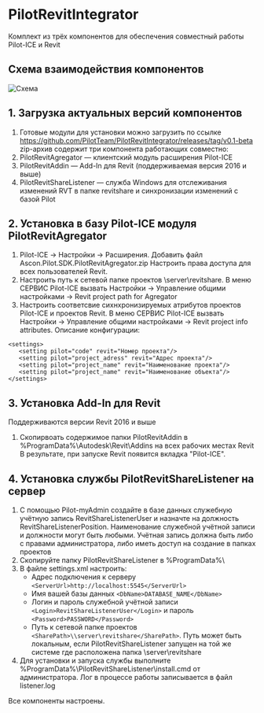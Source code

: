 # PilotRevitIntegrator
Комплект из трёх компонентов для обеспечения совместный работы Pilot-ICE и Revit

## Схема взаимодействия компонентов
![Схема](https://github.com/PilotTeam/PilotRevitIntegrator/blob/master/scheme.png)
## 1. Загрузка актуальных версий компонентов
1. Готовые модули для установки можно загрузить по ссылке https://github.com/PilotTeam/PilotRevitIntegrator/releases/tag/v0.1-beta
zip-архив содержит три компонента работающих совместно:
1. PilotRevitAgregator — клиентский модуль расширения Pilot-ICE
1. PilotRevitAddin — Add-In для Revit (поддерживаемая версия 2016 и выше)
1. PilotRevitShareListener — служба Windows для отслеживания изменений RVT в папке revitshare и синхронизации изменений с базой Pilot
## 2. Установка в базу Pilot-ICE модуля PilotRevitAgregator
1. Pilot-ICE → Настройки → Расширения. Добавить файл Ascon.Pilot.SDK.PilotRevitAgregator.zip Настроить права доступа для всех пользователей Revit.
1. Настроить путь к сетевой папке проектов \\server\revitshare. В меню СЕРВИС Pilot-ICE вызвать Настройки → Управление общими настройками → Revit project path for Agregator
1. Настроить соответсвие сихнхронизируемых атрибутов проектов Pilot-ICE и проектов Revit. В меню СЕРВИС Pilot-ICE вызвать Настройки → Управление общими настройками → Revit project info attributes. Описание конфигурации:
```
<settings>
   <setting pilot="code" revit="Номер проекта"/>
   <setting pilot="project_adress" revit="Адрес проекта"/>
   <setting pilot="project_name" revit="Наименование проекта"/>
   <setting pilot="project_name" revit="Наименование объекта"/>
</settings>
```
## 3. Установка Add-In для Revit
Поддерживаются версии Revit 2016 и выше
1. Скопирвоать содержимое папки PilotRevitAddin в %ProgramData%\Autodesk\Revit\Addins на всех рабочих местах Revit
В результате, при запуске Revit появится вкладка "Pilot-ICE".
## 4. Установка службы PilotRevitShareListener на сервер
1. С помощью Pilot-myAdmin создайте в базе данных служебную учётную запись RevitShareListenerUser и назначте на должность RevitShareListenerPosition. Наименование служебной учётной записи и должности могут быть любыми. Учётная запись должна быть либо с правами администратора, либо иметь доступ на создание в папках проектов 
1. Скопируйте папку PilotRevitShareListener в %ProgramData%\
1. В файле settings.xml настроить:
   * Адрес подключения к серверу `<ServerUrl>http://localhost:5545</ServerUrl>`
   * Имя вашей базы данных `<DbName>DATABASE_NAME</DbName>`
   * Логин и пароль служебной учётной записи `<Login>RevitShareListenerUser</Login>` и пароль `<Password>PASSWORD</Password>`
   * Путь к сетевой папке проектов `<SharePath>\\server\revitshare</SharePath>`. Путь может быть локальным, если PilotRevitShareListener запущен на той же системе где расположена папка \\server\revitshare 
1. Для установки и запуска службы выполните %ProgramData%\PilotRevitShareListener\install.cmd от администратора. Лог в процессе работы записывается в файл listener.log

Все компоненты настроены.
